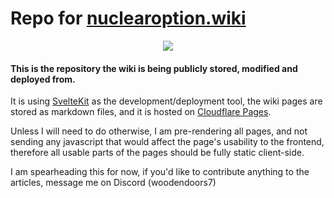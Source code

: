 # Repo for [nuclearoption.wiki](https://nuclearoption.wiki)

<p align="center">
    <img src="./static/media/header.jpg">
</p>

#### This is the repository the wiki is being publicly stored, modified and deployed from. 

It is using [SvelteKit](https://kit.svelte.dev/) as the development/deployment tool, the wiki pages are stored as markdown files, and it is hosted on [Cloudflare Pages](https://pages.cloudflare.com/).

Unless I will need to do otherwise, I am pre-rendering all pages, and not sending any javascript that would affect the page's usability to the frontend, therefore all usable parts of the pages should be fully static client-side.

I am spearheading this for now, if you'd like to contribute anything to the articles, message me on Discord (woodendoors7)